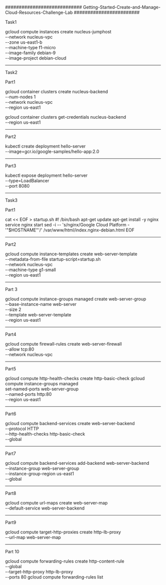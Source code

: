 ############################ Getting-Started-Create-and-Manage-Cloud-Resources-Challenge-Lab ########################


Task1

gcloud compute instances create nucleus-jumphost \
          --network nucleus-vpc \
          --zone us-east1-b  \
          --machine-type f1-micro  \
          --image-family debian-9  \
          --image-project debian-cloud
          
 --------------------------------------------------------
 
 Task2
 
 Part1


gcloud container clusters create nucleus-backend \
          --num-nodes 1 \
          --network nucleus-vpc \
          --region us-east1
          
          
gcloud container clusters get-credentials nucleus-backend \
          --region us-east1
          
--------------------------------------------------------------
Part2



kubectl create deployment hello-server \
          --image=gcr.io/google-samples/hello-app:2.0
          
---------------------------------------------------------------          
Part3


kubectl expose deployment hello-server \
          --type=LoadBalancer \
          --port 8080

--------------------------------------------------------------

Task3

Part1


cat << EOF > startup.sh
#! /bin/bash
apt-get update
apt-get install -y nginx
service nginx start
sed -i -- 's/nginx/Google Cloud Platform - '"\$HOSTNAME"'/' /var/www/html/index.nginx-debian.html
EOF

----------------------------------------------------------------
Part2

gcloud compute instance-templates create web-server-template \
          --metadata-from-file startup-script=startup.sh \
          --network nucleus-vpc \
          --machine-type g1-small \
          --region us-east1

-----------------------------------------------------------------
Part 3

gcloud compute instance-groups managed create web-server-group \
          --base-instance-name web-server \
          --size 2 \
          --template web-server-template \
          --region us-east1

------------------------------------------------------------------
Part4

gcloud compute firewall-rules create web-server-firewall \
          --allow tcp:80 \
          --network nucleus-vpc

-------------------------------------------------------------------
Part5

          
          
gcloud compute http-health-checks create http-basic-check
gcloud compute instance-groups managed \
          set-named-ports web-server-group \
          --named-ports http:80 \
          --region us-east1

------------------------------------------------------------------
Part6 


gcloud compute backend-services create web-server-backend \
          --protocol HTTP \
          --http-health-checks http-basic-check \
          --global
          
--------------------------------------------------------------------
Part7
          
gcloud compute backend-services add-backend web-server-backend \
          --instance-group web-server-group \
          --instance-group-region us-east1 \
          --global

-------------------------------------------------------------------
Part8

gcloud compute url-maps create web-server-map \
          --default-service web-server-backend
          
          
-------------------------------------------------------------------
Part9
          
          
gcloud compute target-http-proxies create http-lb-proxy \
          --url-map web-server-map

-------------------------------------------------------------------
Part 10


gcloud compute forwarding-rules create http-content-rule \
        --global \
        --target-http-proxy http-lb-proxy \
        --ports 80
gcloud compute forwarding-rules list
